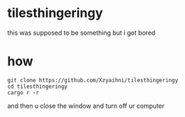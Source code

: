 # tilesthingeringy
this was supposed to be something but i got bored

# how
```
git clone https://github.com/Xzyaihni/tilesthingeringy
cd tilesthingeringy
cargo r -r
```
and then u close the window and turn off ur computer
